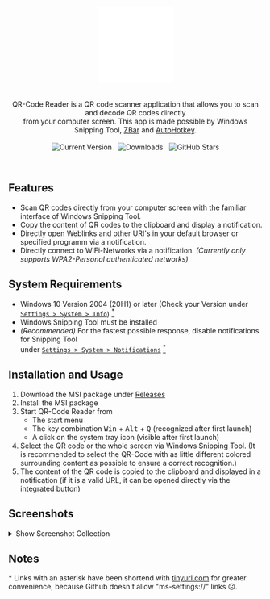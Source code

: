 <br>
<p align="center">
  <img alt="QR-Code Reader Logo" src="https://github.com/ottozumkeller/QR-Code-Reader/blob/main/Images/logo.png" height="150px"/><br><br>
  <p align="center">
    QR-Code Reader is a QR code scanner application that allows you to scan and decode QR codes directly<br>
    from your computer screen. This app is made possible by Windows Snipping Tool, <a href="https://github.com/mchehab/zbar">ZBar</a> and <a href="https://github.com/AutoHotkey/AutoHotkey">AutoHotkey</a>.
    <br><br>
    <img alt="Current Version" src="https://img.shields.io/github/v/tag/ottozumkeller/QR-Code-Reader?style=for-the-badge&amp;label=Current%20Version&amp;color=7d8590&amp;link=https%3A%2F%2Fgithub.com%2Fottozumkeller%2FQR-Code-Reader%2Freleases">
    &nbsp;
    <img alt="Downloads" src="https://img.shields.io/github/downloads/ottozumkeller/QR-Code-Reader/total?style=for-the-badge&amp;label=Downloads&amp;color=7d8590&amp;link=https%3A%2F%2Fgithub.com%2Fottozumkeller%2FQR-Code-Reader%2Freleases">
    &nbsp;
    <img alt="GitHub Stars" src="https://img.shields.io/github/stars/ottozumkeller/QR-Code-Reader?style=for-the-badge&amp;label=Github%20Stars&amp;color=7d8590">
  </p>
</p>
<br>

## Features

- Scan QR codes directly from your computer screen with the familiar interface of Windows Snipping Tool.
- Copy the content of QR codes to the clipboard and display a notification.
- Directly open Weblinks and other URI's in your default browser or specified programm via a notification.
- Directly connect to WiFi-Networks via a notification. *(Currently only supports WPA2-Personal authenticated networks)*

  
## System Requirements

- Windows 10 Version 2004 (20H1) or later (Check your Version under <a href="https://tinyurl.com/4pxm8wes">`Settings > System > Info`</a>) <a href=".\#Notes"><sup>*</sup></a>
- Windows Snipping Tool must be installed
- *(Recommended)* For the fastest possible response, disable notifications for Snipping Tool <br>under <a href="https://tinyurl.com/35mdtcsk">`Settings > System > Notifications`</a> <a href=".\#Notes"><sup>*</sup></a>


## Installation and Usage

1. Download the MSI package under [Releases](https://github.com/ottozumkeller/QR-Code-Reader/releases)
3. Install the MSI package
4. Start QR-Code Reader from
   - The start menu
   - The key combination <kbd>Win</kbd> + <kbd>Alt</kbd> + <kbd>Q</kbd> (recognized after first launch)
   - A click on the system tray icon (visible after first launch)
5. Select the QR code or the whole screen via Windows Snipping Tool. (It is recommended to select the QR-Code with as little different colored surrounding content as possible to ensure a correct recognition.)
6. The content of the QR code is copied to the clipboard and displayed in a notification (if it is a valid URL, it can be opened directly via the integrated button)


## Screenshots

<details>
    <summary>Show Screenshot Collection</summary><br>
    <img loading="lazy" src="https://github.com/ottozumkeller/QR-Code-Reader/blob/main/Images/screenshot_collection.png" />
</details>


## Notes
\* Links with an asterisk have been shortend with [tinyurl.com](https://tinyurl.com/app) for greater convenience, because Github doesn't allow "ms-settings://" links ☹️.


